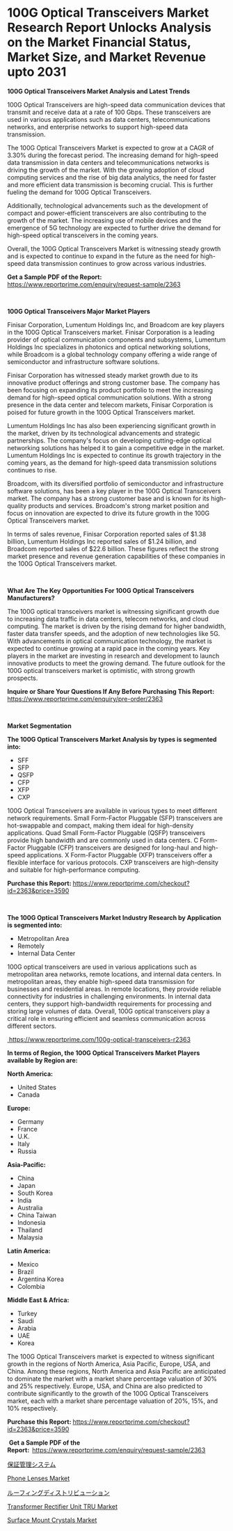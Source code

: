 <p><h1>100G Optical Transceivers Market Research Report Unlocks Analysis on the Market Financial Status, Market Size, and Market Revenue upto 2031</h1></p><p><strong>100G Optical Transceivers Market Analysis and Latest Trends</strong></p>
<p><p>100G Optical Transceivers are high-speed data communication devices that transmit and receive data at a rate of 100 Gbps. These transceivers are used in various applications such as data centers, telecommunications networks, and enterprise networks to support high-speed data transmission.</p><p>The 100G Optical Transceivers Market is expected to grow at a CAGR of 3.30% during the forecast period. The increasing demand for high-speed data transmission in data centers and telecommunications networks is driving the growth of the market. With the growing adoption of cloud computing services and the rise of big data analytics, the need for faster and more efficient data transmission is becoming crucial. This is further fueling the demand for 100G Optical Transceivers.</p><p>Additionally, technological advancements such as the development of compact and power-efficient transceivers are also contributing to the growth of the market. The increasing use of mobile devices and the emergence of 5G technology are expected to further drive the demand for high-speed optical transceivers in the coming years.</p><p>Overall, the 100G Optical Transceivers Market is witnessing steady growth and is expected to continue to expand in the future as the need for high-speed data transmission continues to grow across various industries.</p></p>
<p><strong>Get a Sample PDF of the Report:&nbsp;</strong> <a href="https://www.reportprime.com/enquiry/request-sample/2363">https://www.reportprime.com/enquiry/request-sample/2363</a></p>
<p>&nbsp;</p>
<p><strong>100G Optical Transceivers Major Market Players</strong></p>
<p><p>Finisar Corporation, Lumentum Holdings Inc, and Broadcom are key players in the 100G Optical Transceivers market. Finisar Corporation is a leading provider of optical communication components and subsystems, Lumentum Holdings Inc specializes in photonics and optical networking solutions, while Broadcom is a global technology company offering a wide range of semiconductor and infrastructure software solutions.</p><p>Finisar Corporation has witnessed steady market growth due to its innovative product offerings and strong customer base. The company has been focusing on expanding its product portfolio to meet the increasing demand for high-speed optical communication solutions. With a strong presence in the data center and telecom markets, Finisar Corporation is poised for future growth in the 100G Optical Transceivers market.</p><p>Lumentum Holdings Inc has also been experiencing significant growth in the market, driven by its technological advancements and strategic partnerships. The company's focus on developing cutting-edge optical networking solutions has helped it to gain a competitive edge in the market. Lumentum Holdings Inc is expected to continue its growth trajectory in the coming years, as the demand for high-speed data transmission solutions continues to rise.</p><p>Broadcom, with its diversified portfolio of semiconductor and infrastructure software solutions, has been a key player in the 100G Optical Transceivers market. The company has a strong customer base and is known for its high-quality products and services. Broadcom's strong market position and focus on innovation are expected to drive its future growth in the 100G Optical Transceivers market.</p><p>In terms of sales revenue, Finisar Corporation reported sales of $1.38 billion, Lumentum Holdings Inc reported sales of $1.24 billion, and Broadcom reported sales of $22.6 billion. These figures reflect the strong market presence and revenue generation capabilities of these companies in the 100G Optical Transceivers market.</p></p>
<p>&nbsp;</p>
<p><strong>What Are The Key Opportunities For 100G Optical Transceivers Manufacturers?</strong></p>
<p><p>The 100G optical transceivers market is witnessing significant growth due to increasing data traffic in data centers, telecom networks, and cloud computing. The market is driven by the rising demand for higher bandwidth, faster data transfer speeds, and the adoption of new technologies like 5G. With advancements in optical communication technology, the market is expected to continue growing at a rapid pace in the coming years. Key players in the market are investing in research and development to launch innovative products to meet the growing demand. The future outlook for the 100G optical transceivers market is optimistic, with strong growth prospects.</p></p>
<p><strong>Inquire or Share Your Questions If Any Before Purchasing This Report:</strong> <a href="https://www.reportprime.com/enquiry/pre-order/2363">https://www.reportprime.com/enquiry/pre-order/2363</a></p>
<p>&nbsp;</p>
<p><strong>Market Segmentation</strong></p>
<p><strong>The 100G Optical Transceivers Market Analysis by types is segmented into:</strong></p>
<p><ul><li>SFF</li><li>SFP</li><li>QSFP</li><li>CFP</li><li>XFP</li><li>CXP</li></ul></p>
<p><p>100G Optical Transceivers are available in various types to meet different network requirements. Small Form-Factor Pluggable (SFP) transceivers are hot-swappable and compact, making them ideal for high-density applications. Quad Small Form-Factor Pluggable (QSFP) transceivers provide high bandwidth and are commonly used in data centers. C Form-Factor Pluggable (CFP) transceivers are designed for long-haul and high-speed applications. X Form-Factor Pluggable (XFP) transceivers offer a flexible interface for various protocols. CXP transceivers are high-density and suitable for high-performance computing.</p></p>
<p><strong>Purchase this Report:&nbsp;</strong><a href="https://www.reportprime.com/checkout?id=2363&price=3590">https://www.reportprime.com/checkout?id=2363&price=3590</a></p>
<p>&nbsp;</p>
<p><strong>The 100G Optical Transceivers Market Industry Research by Application is segmented into:</strong></p>
<p><ul><li>Metropolitan Area</li><li>Remotely</li><li>Internal Data Center</li></ul></p>
<p><p>100G optical transceivers are used in various applications such as metropolitan area networks, remote locations, and internal data centers. In metropolitan areas, they enable high-speed data transmission for businesses and residential areas. In remote locations, they provide reliable connectivity for industries in challenging environments. In internal data centers, they support high-bandwidth requirements for processing and storing large volumes of data. Overall, 100G optical transceivers play a critical role in ensuring efficient and seamless communication across different sectors.</p></p>
<p><a href="https://www.reportprime.com/100g-optical-transceivers-r2363">&nbsp;https://www.reportprime.com/100g-optical-transceivers-r2363</a></p>
<p><strong>In terms of Region, the 100G Optical Transceivers Market Players available by Region are:</strong></p>
<p>
    <p> <strong> North America: </strong>
        <ul>
            <li>United States</li>
            <li>Canada</li>
        </ul>
        </p> 
    <p> <strong> Europe: </strong>
        <ul>
            <li>Germany</li>
            <li>France</li>
            <li>U.K.</li>
            <li>Italy</li>
            <li>Russia</li>
        </ul>
        </p> 
    <p> <strong> Asia-Pacific: </strong>
        <ul>
            <li>China</li>
            <li>Japan</li>
            <li>South Korea</li>
            <li>India</li>
            <li>Australia</li>
            <li>China Taiwan</li>
            <li>Indonesia</li>
            <li>Thailand</li>
            <li>Malaysia</li>
        </ul>
        </p> 
    <p> <strong> Latin America: </strong>
        <ul>
            <li>Mexico</li>
            <li>Brazil</li>
            <li>Argentina Korea</li>
            <li>Colombia</li>
        </ul>
        </p> 
    <p> <strong> Middle East & Africa: </strong>
        <ul>
            <li>Turkey</li>
            <li>Saudi</li>
            <li>Arabia</li>
            <li>UAE</li>
            <li>Korea</li>
        </ul>
    </p>
    </p>
<p><p>The 100G Optical Transceivers market is expected to witness significant growth in the regions of North America, Asia Pacific, Europe, USA, and China. Among these regions, North America and Asia Pacific are anticipated to dominate the market with a market share percentage valuation of 30% and 25% respectively. Europe, USA, and China are also predicted to contribute significantly to the growth of the 100G Optical Transceivers market, each with a market share percentage valuation of 20%, 15%, and 10% respectively.</p></p>
<p><strong>Purchase this Report: </strong><a href="https://www.reportprime.com/checkout?id=2363&price=3590">https://www.reportprime.com/checkout?id=2363&price=3590</a></p>
<p>&nbsp;<strong>Get a Sample PDF of the Report:&nbsp;&nbsp;</strong><a href="https://www.reportprime.com/enquiry/request-sample/2363">https://www.reportprime.com/enquiry/request-sample/2363</a></p>
<p><strong></strong></p>
<p><p><a href="https://github.com/SimeonBode1/Market-Research-Report-List-1/blob/main/530038572228.md">保証管理システム</a></p><p><a href="https://issuu.com/reportprime-2/docs/phone-lenses-market-size-2030.pptx">Phone Lenses Market</a></p><p><a href="https://github.com/leigh4852023/Market-Research-Report-List-1/blob/main/647700772227.md">ルーフィングディストリビューション</a></p><p><a href="https://github.com/ruddyyedelwadw/Market-Research-Report-List-2/blob/main/transformer-rectifier-unit-tru-market.md">Transformer Rectifier Unit TRU Market</a></p><p><a href="https://github.com/lorenzaSchmeler/Market-Research-Report-List-1/blob/main/surface-mount-crystals-market.md">Surface Mount Crystals Market</a></p></p>